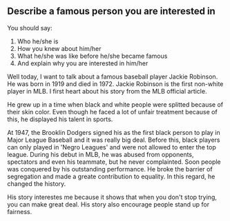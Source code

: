 ## Describe a famous person you are interested in

You should say:

1. Who he/she is
2.  How you knew about him/her
3. What he/she was like before he/she became famous 
4. And explain why you are interested in him/her



Well today, I want to talk about a famous baseball player Jackie Robinson. He was born in 1919 and died in 1972. Jackie Robinson is the first non-white player in MLB. I first heart about his story from the MLB official article.

He grew up in a time when black and white people were splitted because of their skin color. Even though he faced a lot of unfair treatment because of this, he displayed his talent in sports.

At 1947, the Brooklin Dodgers signed his as the first black person to play in Major League Baseball and it was really big deal. Before this, black players can only played in 'Negro Leagues' and were not allowed to enter the top league. During his debut in MLB, he was abused from opponents, spectators and even his teammate, but he never complainted. Soon people was conquered by his outstanding performance. He broke the barrier of segregation and made a greate contribution to equality. In this regard, he changed the history.

His story interestes me because it shows that when you don't stop trying, you can make great deal. His story also encourage people stand up for fairness. 